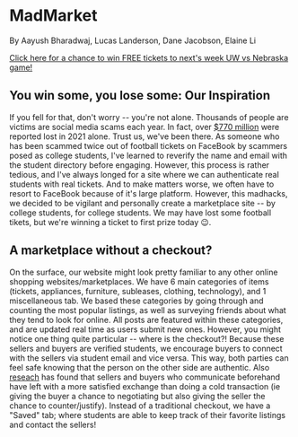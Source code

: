 # MadMarket
By Aayush Bharadwaj, Lucas Landerson, Dane Jacobson, Elaine Li

[Click here for a chance to win FREE tickets to next's week UW vs Nebraska game!](https://www.youtube.com/watch?v=dQw4w9WgXcQ&ab_channel=RickAstley)

## You win some, you lose some: Our Inspiration
If you fell for that, don't worry -- you're not alone. Thousands of people are victims are social media scams each year. In fact, over [$770 million](https://www.investopedia.com/social-media-scams-surging-5217274) were reported lost in 2021 alone. Trust us, we've been there. As someone who has been scammed twice out of football tickets on FaceBook by scammers posed as college students, I've learned to reverify the name and email with the student directory before engaging. However, this process is rather tedious, and I've always longed for a site where we can authenticate real students with real tickets. And to make matters worse, we often have to resort to FaceBook because of it's large platform. However, this madhacks, we decided to be vigilant and personally create a marketplace site -- by college students, for college students. We may have lost some football tikets, but we're winning a ticket to first prize today 😉.

## A marketplace without a checkout?
On the surface, our website might look pretty familiar to any other online shopping websites/marketplaces. We have 6 main categories of items (tickets, appliances, furniture, subleases, clothing, technology), and 1 miscellaneous tab. We based these categories by going through and counting the most popular listings, as well as surveying friends about what they tend to look for online. All posts are featured within these categories, and are updated real time as users submit new ones. However, you might notice one thing quite particular -- where is the checkout?! Because these sellers and buyers are verified students, we encourage buyers to connect with the sellers via student email and vice versa. This way, both parties can feel safe knowing that the person on the other side are authentic. Also [reseach](https://www.emerald.com/insight/content/doi/10.1108/JCM-09-2021-4877/full/html) has found that sellers and buyers who communicate beforehand have left with a more satisfied exchange than doing a cold transaction (ie giving the buyer a chance to negotiating but also giving the seller the chance to counter/justify). Instead of a traditional checkout, we have a "Saved" tab; where students are able to keep track of their favorite listings and contact the sellers! 

